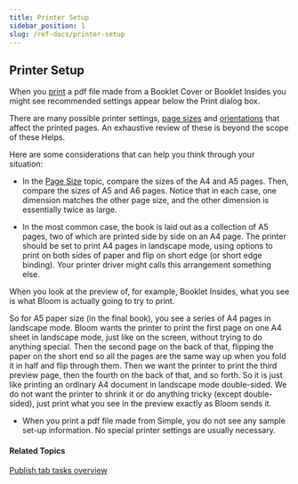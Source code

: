 ```yaml
---
title: Printer Setup
sidebar_position: 1
slug: /ref-docs/printer-setup
---
```


## Printer Setup

When you [print](Print.md) a pdf file made from a Booklet Cover or Booklet Insides you might see recommended settings appear below the Print dialog box.

There are many possible printer settings, [page sizes](../../Concepts/Page_Size.md) and [orientations](../Edit_tasks/Choose_page_size_and_orientation.md) that affect the printed pages. An exhaustive review of these is beyond the scope of these Helps.

Here are some considerations that can help you think through your situation:

-   In the [Page Size](../../Concepts/Page_Size.md) topic, compare the sizes of the A4 and A5 pages. Then, compare the sizes of A5 and A6 pages. Notice that in each case, one dimension matches the other page size, and the other dimension is essentially twice as large.
    
-   In the most common case, the book is laid out as a collection of A5 pages, two of which are printed side by side on an A4 page. The printer should be set to print A4 pages in landscape mode, using options to print on both sides of paper and flip on short edge (or short edge binding). Your printer driver might calls this arrangement something else.
    

When you look at the preview of, for example, Booklet Insides, what you see is what Bloom is actually going to try to print.

So for A5 paper size (in the final book), you see a series of A4 pages in landscape mode. Bloom wants the printer to print the first page on one A4 sheet in landscape mode, just like on the screen, without trying to do anything special. Then the second page on the back of that, flipping the paper on the short end so all the pages are the same way up when you fold it in half and flip through them. Then we want the printer to print the third preview page, then the fourth on the back of that, and so forth. So it is just like printing an ordinary A4 document in landscape mode double-sided. We do not want the printer to shrink it or do anything tricky (except double-sided), just print what you see in the preview exactly as Bloom sends it.

-   When you print a pdf file made from Simple, you do not see any sample set-up information. No special printer settings are usually necessary.
    

#### Related Topics

[Publish tab tasks overview](Publish_tasks_overview.md)